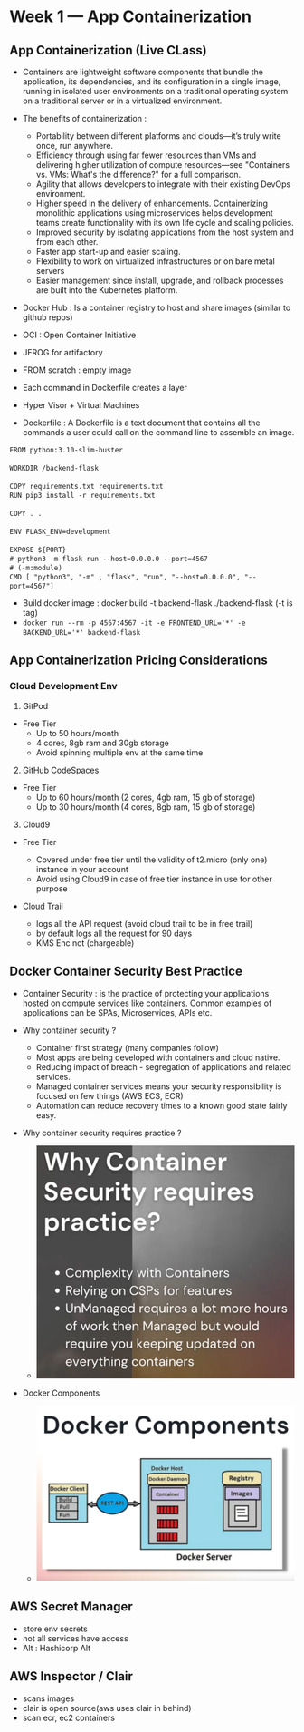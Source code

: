 # Week 1 — App Containerization

## App Containerization (Live CLass)

- Containers are lightweight software components that bundle the application, its dependencies, and its configuration in a single image, running in isolated user environments on a traditional operating system on a traditional server or in a virtualized environment.

- The benefits of containerization :

  - Portability between different platforms and clouds—it’s truly write once, run anywhere.
  - Efficiency through using far fewer resources than VMs and delivering higher utilization of compute resources—see "Containers vs. VMs: What's the difference?" for a full comparison.
  - Agility that allows developers to integrate with their existing DevOps environment.
  - Higher speed in the delivery of enhancements. Containerizing monolithic applications using microservices helps development teams create functionality with its own life cycle and scaling policies.
  - Improved security by isolating applications from the host system and from each other.
  - Faster app start-up and easier scaling.
  - Flexibility to work on virtualized infrastructures or on bare metal servers
  - Easier management since install, upgrade, and rollback processes are built into the Kubernetes platform.

- Docker Hub : Is a container registry to host and share images (similar to github repos)
- OCI : Open Container Initiative
- JFROG for artifactory
- FROM scratch : empty image
- Each command in Dockerfile creates a layer
- Hyper Visor + Virtual Machines
- Dockerfile : A Dockerfile is a text document that contains all the commands a user could call on the command line to assemble an image.

```
FROM python:3.10-slim-buster

WORKDIR /backend-flask

COPY requirements.txt requirements.txt
RUN pip3 install -r requirements.txt

COPY . .

ENV FLASK_ENV=development

EXPOSE ${PORT}
# python3 -m flask run --host=0.0.0.0 --port=4567
# (-m:module)
CMD [ "python3", "-m" , "flask", "run", "--host=0.0.0.0", "--port=4567"]
```

- Build docker image : docker build -t backend-flask ./backend-flask (-t is tag)
- `docker run --rm -p 4567:4567 -it -e FRONTEND_URL='*' -e BACKEND_URL='*' backend-flask`

## App Containerization Pricing Considerations

### Cloud Development Env

1. GitPod

- Free Tier
  - Up to 50 hours/month
  - 4 cores, 8gb ram and 30gb storage
  - Avoid spinning multiple env at the same time

2. GitHub CodeSpaces

- Free Tier
  - Up to 60 hours/month (2 cores, 4gb ram, 15 gb of storage)
  - Up to 30 hours/month (4 cores, 8gb ram, 15 gb of storage)

3. Cloud9

- Free Tier

  - Covered under free tier until the validity of t2.micro (only one) instance in your account
  - Avoid using Cloud9 in case of free tier instance in use for other purpose

- Cloud Trail
  - logs all the API request (avoid cloud trail to be in free trail)
  - by default logs all the request for 90 days
  - KMS Enc not (chargeable)

## Docker Container Security Best Practice

- Container Security : is the practice of protecting your applications hosted on compute services like containers. Common examples of applications can be SPAs, Microservices, APIs etc.

- Why container security ?

  - Container first strategy (many companies follow)
  - Most apps are being developed with containers and cloud native.
  - Reducing impact of breach - segregation of applications and related services.
  - Managed container services means your security responsibility is focused on few things (AWS ECS, ECR)
  - Automation can reduce recovery times to a known good state fairly easy.

- Why container security requires practice ?

  - ![Why Container Security](assets/container_security/why_container_sec.png)

- Docker Components

  - ![Docker Components](assets/container_security/docker_components.png)

## AWS Secret Manager

- store env secrets
- not all services have access
- Alt : Hashicorp Alt

## AWS Inspector / Clair

- scans images
- clair is open source(aws uses clair in behind)
- scan ecr, ec2 containers
